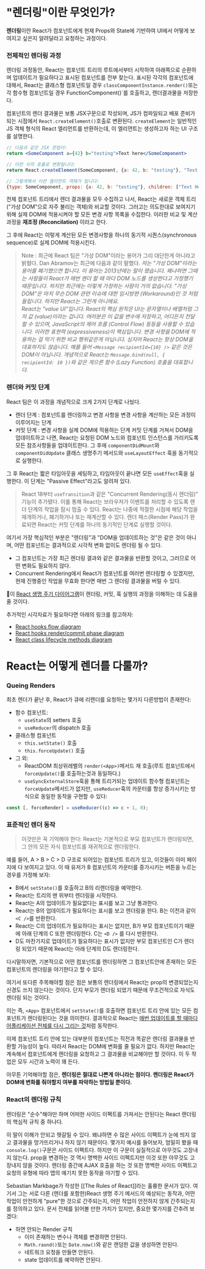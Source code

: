 # "렌더링"이란 무엇인가?
**렌더링**이란 React가 컴포넌트에게  현재 Props와 State에 기반하여 UI에서 어떻게 보여지고 싶은지 알려달라고 요청하는 과정이다.

### 전체적인 렌더링 과정
렌더링 과정동안, React는 컴포넌트 트리의 루트에서부터 시작하여 아래쪽으로 순환하며 업데이트가 필요하다고 표시된 컴포넌트를 전부 찾는다. 표시된 각각의 컴포넌트에 대해서, React는 클래스형 컴포넌트일 경우 `classComponentInstance.render()`또는 각 함수형 컴포넌트일 경우 FunctionComponent()`를 호출하고, 렌더결과물을 저장한다.

컴포넌트의 렌더 결과물은 보통 JSX구문으로 작성되며, JS가 컴파일되고 배포 준비가 되는 시점에서 `React.createElement()`호출로 변환된다. `createElement`는 일반적인 JS 객체 형식의 React 엘리먼트를 반환하는데, 이 엘리먼트는 생성하고자 하는 UI 구조를 설명한다.
```jsx
// 다음과 같은 JSX 문법이:
return <SomeComponent a={42} b="testing">Text here</SomeComponent>

// 이런 식의 호출로 변환됩니다:
return React.createElement(SomeComponent, {a: 42, b: "testing"}, "Text Here")

// 그렇게해서 이런 엘리먼트 객체가 됩니다:
{type: SomeComponent, props: {a: 42, b: "testing"}, children: ["Text Here"]}
```
전체 컴포넌트 트리에서 렌더 결과물을 모두 수집하고 나서, React는 새로운 객체 트리 ("가상 DOM"으로 자주 불리는 객체)와 비교할 것이다. 그러고는 의도한대로 보여지기 위해 실제 DOM에 적용시켜야 할 모든 변경 사항 목록을 수집한다. 이러한 비교 및 계산과정을 **재조정 (Reconcilation)** 이라고 한다.

그 후에 React는 이렇게 계산된 모든 변경사항을 하나의 동기적 시퀀스(synchronous sequence)로 실제 DOM에 적용시킨다.

> Note : 최근에 React 팀은 "가상 DOM"이라는 용어가 그리 대단한게 아니라고 밝혔다. Dan Abramov는 최근에 다음과 같이 말했다.
> _저는 "가상 DOM"이라는 용어를 폐기했으면 합니다. 이 용어는 2013년에는 말이 됐습니다. 왜냐하면 그때는 사람들이 React가 매번 렌더 할 때 마다 DOM 노드를 생성한다고 가정했기 때문입니다. 하지만 최근에는 이렇게 가정하는 사람이 거의 없습니다. "가상 DOM"은 마치 무슨 DOM 관련 이슈에 대한 임시방편 (Workaround)인 것 처럼 들립니다. 하지만 React는 그런게 아니에요.  
> React는 "value UI"입니다. React의 핵심 원칙은 UI는 문자열이나 배열처럼 그저 값 (value)이라는 겁니다. 여러분은 이 값을 변수에 저장하고, 어디든지 전달할 수 있으며, JavaScript의 제어 흐름 (Control Flow) 등등을 사용할 수 있습니다. 이러한 표현력 (expressiveness)이 핵심입니다. 변경 사항을 DOM에 적용하는 걸 막기 위한 비교 행위같은게 아닙니다.
> 심지어 React는 항상 DOM을 대표하지도 않습니다. 예를 들어 `<Message recipientId={10} />` 같은 것은 DOM이 아닙니다. 개념적으로 React는 `Message.bind(null, { recipientId: 10 })`와 같은 게으른 함수 (Lazy Function) 호출을 대표합니다._

### 렌더와 커밋 단계
React 팀은  이 과정을 개념적으로 크게 2가지 단계로 나눴다.
- 렌더 단계 : 컴포넌트를 렌더링하고 변경 사항을 변경 사항을 계산하는 모든 과정이 이루어지는 단계
- 커밋 단계 : 변경 사항을 실제 DOM에 적용하는 단계
커밋 단계를 거쳐서 DOM을 업데이트하고 나면, React는 요청된 DOM 노드와 컴포넌트 인스턴스를 가리키도록 모든 참조사항들을 업데이트한다. 그 후에 `componentDidMount`와 `componentDidUpdate` 클래스 생명주기 메서드와 `useLayoutEffect` 훅을 동기적으로 실행한다.

그 후 React는 짧은 타임아웃을 세팅하고, 타임아웃이 끝나면 모든 `useEffect`훅을 실행한다. 이 단계는 "Passive Effect"라고도 알려져 있다.

>React 18부터 `useTransition`과 같은 "Concurrent Rendering(동시 렌더링)" 기능이 추가됐다. 이를 통해 React는 브라우저가 이벤트를 처리할 수 있도록 렌더 단계의 작업을 잠시 멈출 수 있다. React는 나중에 적절한 시점에 해당 작업을 재개하거나, 폐기하거나 또는 재계산할 수 있다. 렌더 패스(Render Pass)가 완료되면 React는 커밋 단계를 하나의 동기적인 단계로 실행할 것이다.

여기서 가장 핵심적인 부분은 "렌더링"과 "DOM을 업데이트하는 것"은 같은 것이 아니며, 어떤 컴포넌트는 결과적으로 시각적 변화 없이도 렌더링 될 수 있다.
- 그 컴포넌트는 가장 최근 렌더링 결과와 같은 결과물을 반환할 것이고, 그러므로 어떤 변화도 필요하지 않다.
- Concurrent Rendering에서 React가 컴포넌트를 여러번 렌더링할 수 있겠지만, 현재 진행중인 작업을 무효화 한다면 매번 그 렌더링 결과물을 버릴 수 있다. 

이 [React 생명 주기 다이어그램](https://julesblom.com/writing/react-hook-component-timeline)이 렌더링, 커밋, 훅 실행의 과정을 이해하는 데 도움을 줄 것이다.

추가적인 시각자료가 필요하다면 아래의 링크를 참고하자:
- [React hooks flow diagram](https://github.com/donavon/hook-flow)
- [React hooks render/commit phase diagram](https://wavez.github.io/react-hooks-lifecycle/)
- [React class lifecycle methods diagram](https://projects.wojtekmaj.pl/react-lifecycle-methods-diagram/)

# React는 어떻게 렌더를 다룰까?
### Queing Renders
최초 렌더가 끝난 후, React가 큐에 리렌더를 요청하는 몇가지 다른방법이 존재한다:
- 함수 컴포넌트:
    - `useState`의 setters 호출
    - `useReducer`의 dispatch 호출
- 클래스형 컴포넌트
    - `this.setState()` 호출
    - `this.forceUpdate()` 호출
- 그 외:
    - ReactDOM 최상위레벨의 `render(<App>)`메서드 재 호출(루트 컴포넌트에서 `forceUpdate()`를 호출하는것과 동일하다.)
    - `useSyncExternalStore`훅을 통해 트리거되는 업데이트
함수형 컴포넌트는 `forceUpdate`메서드가 없지만, `useReducer`훅의 카운터를 항상 증가시키는 방식으로 동일한 동작을 구현할 수 있다:
```jsx
const [, forceRender] = useReducer((c) => c + 1, 0);
```

### 표준적인 렌더 동작
>이것만은 꼭 기억해야 한다: 
>React는 기본적으로 부모 컴포넌트가 렌더링되면, 그 안의 모든 자식 컴포넌트를 재귀적으로 렌더링한다.

예를 들어, A > B > C > D 구조로 되어있는 컴포넌트 트리가 있고, 이것들이 이미 페이지에 다 보여지고 있다. 이 때 유저가 B 컴포넌트의 카운터를 증가시키는 버튼을 누르는 경우를 가정해 보자:
- B에서 `setState()`를 호출하고 B의 리렌더링을 예약한다.
- React는 트리의 맨 위부터 렌더링을 시작한다.
- React는 A의 업데이트가 필요없다는 표시를 보고 그냥 통과한다.
- React는 B의 업데이트가 필요하다는 표시를 보고 렌더링을 한다. B는 이전과 같이 `<C />`를 반환한다.
- React는 C의 업데이트가 필요하다는 표시는 없지만, B가 부모 컴포넌트이기 때문에 아래 단계의 C 또한 렌더링한다. C는 `<D />` 를 다시 반환한다.
- D도 마찬가지로 업데이트가 필요하다는 표시가 없지만 부모 컴포넌트인 C가 렌더링 되었기 때문에 React는 아래 단계의 D도 렌더링한다.

다시말하자면, 기본적으로 어떤 컴포넌트를 렌더링하면 그 컴포넌트안에 존재하는 모든 컴포넌트의 렌더링을 야기한다고 할 수 있다.

여기서 또다른 주목해야할 점은 점은 보통의 렌더링에서 React는 prop의 변경되었는지 신경도 쓰지 않는다는 것이다. 단지 부모가 렌더링 되었기 때문에 무조건적으로 자식도 렌더링 되는 것이다.

이는 즉, `<App>` 컴포넌트에서 `setState()`를 호출하면 컴포넌트 트리 안에 있는 모든 컴포넌트가 렌더링된다는 것을 의미한다. 결과적으로 React는 [매번 업데이트를 할 때마다 어플리케이션 전체를 다시 그리는 것](https://www.slideshare.net/floydophone/react-preso-v2)처럼 동작한다.

이제 컴포넌트 트리 안에 있는 대부분의 컴포넌트는 직전과 똑같은 렌더링 결과물을 반환할 가능성이 높다. 따라서 React는 DOM에 변화를 줄 필요가 없다. 하지만 React는 계속해서 컴포넌트에게 렌더링을 요청하고 그 결과물을 비교해야만 할 것이다. 이 두 작업은 모두 시간과 노력이 꽤 든다.

아무튼 기억해야할 점은, **렌더링은 절대로 나쁜게 아니라는 점이다. 렌더링은 React가 DOM에 변화를 줘야할지 여부를 파악하는 방법일 뿐이다.**

### React의 렌더링 규칙
렌더링은 "순수"해야만 하며 어떠한 사이드 이펙트를 가져서는 안된다는 React 렌더링의 핵심적 규칙 중 하나다.

이 말이 이해가 안되고 헷갈릴 수 있다. 왜냐하면 수 많은 사이드 이펙트가 눈에 띄지 않고 결과물을 망가뜨리거나 하지 않기 때문이다. 몇가지 예시를 들어보자, 엄밀히 봤을 때 `console.log()`구문은 사이드 이펙트다. 하지만 이 구문이 실질적으로 아무것도 고장내지 않는다. prop을 변경하는 것 역시 명백한 사이드 이펙트지만 이것 또한 아무것도 고장내지 않을 것이다. 렌더링 중간에 AJAX 호출을 하는 것 또한 명백한 사이드 이펙트고 요청의 유형에 따라 앱의 예기치 못한 동작을 야기할 수 있다.

Sebastian Markbage가 작성한 [[The Rules of React]]라는 훌륭한 문서가 있다. 여기서 그는 서로 다른 (렌더를 포함한)React 생명 주기 메서드의 예상되는 동작과, 어떤 작업이 안전하게 "pure"한 것으로 간주되는지, 어떤 작업이 안전하지 않게 간주되는지를 정의하고 있다. 문서 전체를 읽어볼 만한 가치가 있지만, 중요한 몇가지를 간추려 보겠다:
- 하면 안되는 Render 규칙
    - 이미 존재하는 변수나 객체를 변경하면 안된다.
    - `Math.raond()`또는 `Date.now()`와 같은 랜덤한 값을 생성하면 안된다.
    - 네트워크 요청을 만들면 안된다.
    - state 업데이트를 예약하면 안된다.